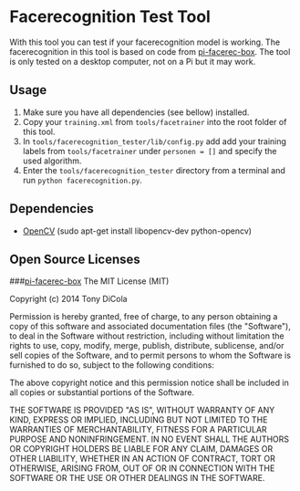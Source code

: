 # Facerecognition Test Tool
With this tool you can test if your facerecognition model is working.
The facerecognition in this tool is based on code from [pi-facerec-box](https://github.com/tdicola/pi-facerec-box). The tool is only tested on a desktop computer, not on a Pi but it may work.

## Usage
1. Make sure you have all dependencies (see bellow) installed.
2. Copy your `training.xml` from `tools/facetrainer` into the root folder of this tool.
3. In `tools/facerecognition_tester/lib/config.py` add add your training labels from `tools/facetrainer` under `personen = []` and specify the used algorithm.
4. Enter the `tools/facerecognition_tester` directory from a terminal and run `python facerecognition.py`.

## Dependencies
- [OpenCV](http://opencv.org) (sudo apt-get install libopencv-dev python-opencv)

## Open Source Licenses
###[pi-facerec-box](https://github.com/tdicola/pi-facerec-box)
The MIT License (MIT)

Copyright (c) 2014 Tony DiCola

Permission is hereby granted, free of charge, to any person obtaining a copy of
this software and associated documentation files (the "Software"), to deal in
the Software without restriction, including without limitation the rights to
use, copy, modify, merge, publish, distribute, sublicense, and/or sell copies of
the Software, and to permit persons to whom the Software is furnished to do so,
subject to the following conditions:

The above copyright notice and this permission notice shall be included in all
copies or substantial portions of the Software.

THE SOFTWARE IS PROVIDED "AS IS", WITHOUT WARRANTY OF ANY KIND, EXPRESS OR
IMPLIED, INCLUDING BUT NOT LIMITED TO THE WARRANTIES OF MERCHANTABILITY, FITNESS
FOR A PARTICULAR PURPOSE AND NONINFRINGEMENT. IN NO EVENT SHALL THE AUTHORS OR
COPYRIGHT HOLDERS BE LIABLE FOR ANY CLAIM, DAMAGES OR OTHER LIABILITY, WHETHER
IN AN ACTION OF CONTRACT, TORT OR OTHERWISE, ARISING FROM, OUT OF OR IN
CONNECTION WITH THE SOFTWARE OR THE USE OR OTHER DEALINGS IN THE SOFTWARE.